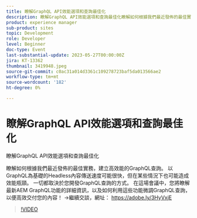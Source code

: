 ```yaml
---
title: 瞭解GraphQL API效能選項和查詢最佳化
description: 瞭解GraphQL API效能選項和查詢最佳化瞭解如何根據我們最近發佈的最佳實務來建立高效能的GraphQL查詢。 以GraphQL為基礎的Headless內容傳送速度可能很快，但在某些情況下也可能造成效能瓶頸。 一切都取決於您開發GraphQL查詢的方式。 在這場會議中，您將瞭解最新AEM GraphQL功能的詳細資訊，以及如何利用這些功能微調GraphQL查詢，以便高效交付您的內容！
product: experience manager
sub-product: sites
topic: Development
role: Developer
level: Beginner
doc-type: Event
last-substantial-update: 2023-05-27T00:00:00Z
jira: KT-13362
thumbnail: 3419948.jpeg
source-git-commit: c0ac31a014d3361c109278723baf5da013566ae2
workflow-type: tm+mt
source-wordcount: '182'
ht-degree: 0%

---
```



# 瞭解GraphQL API效能選項和查詢最佳化

瞭解GraphQL API效能選項和查詢最佳化

瞭解如何根據我們最近發佈的最佳實務，建立高效能的GraphQL查詢。 以GraphQL為基礎的Headless內容傳送速度可能很快，但在某些情況下也可能造成效能瓶頸。 一切都取決於您開發GraphQL查詢的方式。 在這場會議中，您將瞭解最新AEM GraphQL功能的詳細資訊，以及如何利用這些功能微調GraphQL查詢，以便高效交付您的內容！ →繼續交談，網址： https://adobe.ly/3HyVxjE

>[!VIDEO](https://video.tv.adobe.com/v/3419948/?learn=on)
